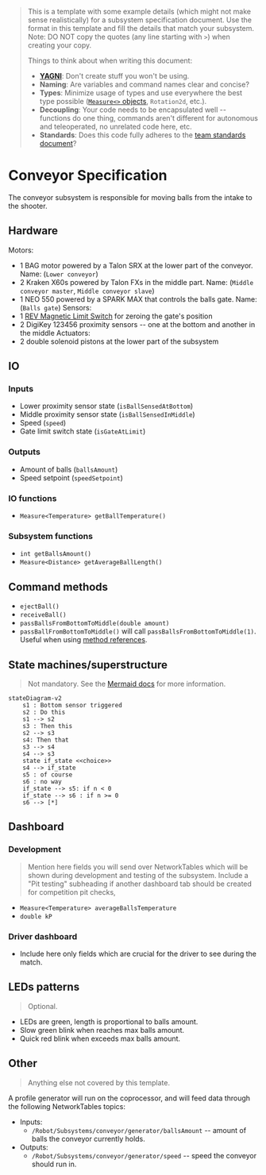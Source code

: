 
> This is a template with some example details (which might not make sense realistically) for a subsystem specification document. Use the format in this template and fill the details that match your subsystem.
> Note: DO NOT copy the quotes (any line starting with `>`) when creating your copy.
>
> Things to think about when writing this document:
> - [**YAGNI**](https://en.wikipedia.org/wiki/You_aren%27t_gonna_need_it): Don't create stuff you won't be using.
> - **Naming**: Are variables and command names clear and concise?
> - **Types**: Minimize usage of types and use everywhere the best type possible ([`Measure<>` objects](https://docs.wpilib.org/en/latest/docs/software/basic-programming/java-units.html), `Rotation2d`, etc.).
> - **Decoupling**: Your code needs to be encapsulated well -- functions do one thing, commands aren't different for autonomous and teleoperated, no unrelated code here, etc.
> - **Standards**: Does this code fully adheres to the [team standards document](https://docs.google.com/document/d/1qY1M03Skq-oFGJyZ3J_Y0o0QDthhFiaAKVMJ4-hPrRU/edit)?

# Conveyor Specification
The conveyor subsystem is responsible for moving balls from the intake to the shooter.
## Hardware
Motors:
- 1 BAG motor powered by a Talon SRX at the lower part of the conveyor. Name: (`Lower conveyor`)
- 2 Kraken X60s powered by Talon FXs in the middle part. Name: (`Middle conveyor master`, `Middle conveyor slave`)
- 1 NEO 550 powered by a SPARK MAX that controls the balls gate. Name: (`Balls gate`)
Sensors:
- 1 [REV Magnetic Limit Switch]([url](https://www.revrobotics.com/rev-31-1462/)https://www.revrobotics.com/rev-31-1462/) for zeroing the gate's position
- 2 DigiKey 123456 proximity sensors -- one at the bottom and another in the middle
Actuators:
- 2 double solenoid pistons at the lower part of the subsystem
## IO
### Inputs
- Lower proximity sensor state (`isBallSensedAtBottom`)
- Middle proximity sensor state (`isBallSensedInMiddle`)
- Speed  (`speed`)
- Gate limit switch state  (`isGateAtLimit`)
### Outputs
- Amount of balls (`ballsAmount`)
- Speed setpoint (`speedSetpoint`)
### IO functions
- `Measure<Temperature> getBallTemperature()`
### Subsystem functions
- `int getBallsAmount()`
- `Measure<Distance> getAverageBallLength()`
## Command methods
- `ejectBall()`
- `receiveBall()`
- `passBallsFromBottomToMiddle(double amount)`
- `passBallFromBottomToMiddle()` will call `passBallsFromBottomToMiddle(1)`. Useful when using [method references](https://docs.wpilib.org/en/stable/docs/software/basic-programming/functions-as-data.html#method-references).
## State machines/superstructure
> Not mandatory. See the [Mermaid docs](https://mermaid.js.org/intro/) for more information.
```mermaid
stateDiagram-v2
    s1 : Bottom sensor triggered
    s2 : Do this
    s1 --> s2
    s3 : Then this
    s2 --> s3
    s4: Then that
    s3 --> s4
    s4 --> s3
    state if_state <<choice>>
    s4 --> if_state
    s5 : of course
    s6 : no way
    if_state --> s5: if n < 0
    if_state --> s6 : if n >= 0
    s6 --> [*]
```
## Dashboard
### Development
> Mention here fields you will send over NetworkTables which will be shown during development and testing of the subsystem. Include a "Pit testing" subheading if another dashboard tab should be created for competition pit checks,
- `Measure<Temperature> averageBallsTemperature`
- `double kP`
### Driver dashboard
- Include here only fields which are crucial for the driver to see during the match.

## LEDs patterns
> Optional.
- LEDs are green, length is proportional to balls amount.
- Slow green blink when reaches max balls amount.
- Quick red blink when exceeds max balls amount.

## Other
> Anything else not covered by this template.

A profile generator will run on the coprocessor, and will feed data through the following NetworkTables topics:
- Inputs:
  - `/Robot/Subsystems/conveyor/generator/ballsAmount` -- amount of balls the conveyor currently holds. 
- Outputs:
  - `/Robot/Subsystems/conveyor/generator/speed` -- speed the conveyor should run in.
